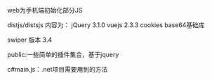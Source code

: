 web为手机端初始化部分JS

distjs/distsjs
内容为：
    jQuery 3.1.0
    vuejs 2.3.3
    cookies
    base64基础库

swiper 版本 3.4

public:一些简单的插件集合，基于jquery

c#main.js：.net项目需要用到的方法
